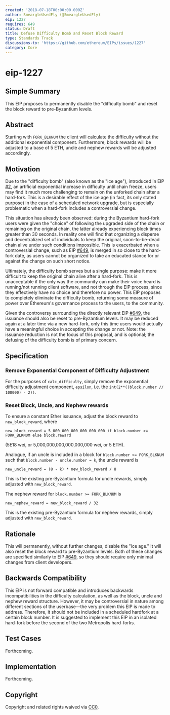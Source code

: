 ```yaml
---
created: '2018-07-18T00:00:00.000Z'
author: SmeargleUsedFly (@SmeargleUsedFly)
eip: 1227
requires: 649
status: Draft
title: Defuse Difficulty Bomb and Reset Block Reward
type: Standards Track
discussions-to: 'https://github.com/ethereum/EIPs/issues/1227'
category: Core
---
```


# eip-1227

## Simple Summary

This EIP proposes to permanently disable the "difficulty bomb" and reset the block reward to pre-Byzantium levels.

## Abstract

Starting with `FORK_BLKNUM` the client will calculate the difficulty without the additional exponential component. Furthermore, block rewards will be adjusted to a base of 5 ETH, uncle and nephew rewards will be adjusted accordingly.

## Motivation

Due to the "difficulty bomb" \(also known as the "ice age"\), introduced in EIP [\#2](https://github.com/ethereum/EIPs/blob/master/EIPS/eip-2.md), an artificial exponential increase in difficulty until chain freeze, users may find it much more challenging to remain on the unforked chain after a hard-fork. This is a desirable effect of the ice age \(in fact, its only stated purpose\) in the case of a scheduled network upgrade, but is especially problematic when a hard-fork includes a controversial change.

This situation has already been observed: during the Byzantium hard-fork users were given the "choice" of following the upgraded side of the chain or remaining on the original chain, the latter already experiencing block times greater than 30 seconds. In reality one will find that organizing a disperse and decentralized set of individuals to keep the original, soon-to-be-dead chain alive under such conditions impossible. This is exacerbated when a controversial change, such as EIP [\#649](https://github.com/ethereum/EIPs/blob/master/EIPS/eip-649.md), is merged in so close to the hard-fork date, as users cannot be organized to take an educated stance for or against the change on such short notice.

Ultimately, the difficulty bomb serves but a single purpose: make it more difficult to keep the original chain alive after a hard-fork. This is unacceptable if the only way the community can make their voice heard is running/not running client software, and not through the EIP process, since they effectively have no choice and therefore no power. This EIP proposes to completely eliminate the difficulty bomb, returning some measure of power over Ethereum's governance process to the users, to the community.

Given the controversy surrounding the directly relevant EIP [\#649](https://github.com/ethereum/EIPs/blob/master/EIPS/eip-649.md), the issuance should also be reset to pre-Byzantium levels. It may be reduced again at a later time via a new hard-fork, only this time users would actually have a meaningful choice in accepting the change or not. Note: the issuance reduction is not the focus of this proposal, and is optional; the defusing of the difficulty bomb is of primary concern.

## Specification

### Remove Exponential Component of Difficulty Adjustment

For the purposes of `calc_difficulty`, simply remove the exponential difficulty adjustment component, `epsilon`, i.e. the `int(2**((block.number // 100000) - 2))`.

### Reset Block, Uncle, and Nephew rewards

To ensure a constant Ether issuance, adjust the block reward to `new_block_reward`, where

```text
new_block_reward = 5_000_000_000_000_000_000 if block.number >= FORK_BLKNUM else block.reward
```

\(5E18 wei, or 5,000,000,000,000,000,000 wei, or 5 ETH\).

Analogue, if an uncle is included in a block for `block.number >= FORK_BLKNUM` such that `block.number - uncle.number = k`, the uncle reward is

```text
new_uncle_reward = (8 - k) * new_block_reward / 8
```

This is the existing pre-Byzantium formula for uncle rewards, simply adjusted with `new_block_reward`.

The nephew reward for `block.number >= FORK_BLKNUM` is

```text
new_nephew_reward = new_block_reward / 32
```

This is the existing pre-Byzantium formula for nephew rewards, simply adjusted with `new_block_reward`.

## Rationale

This will permanently, without further changes, disable the "ice age." It will also reset the block reward to pre-Byzantium levels. Both of these changes are specified similarly to EIP [\#649](https://github.com/ethereum/EIPs/blob/master/EIPS/eip-649.md), so they should require only minimal changes from client developers.

## Backwards Compatibility

This EIP is not forward compatible and introduces backwards incompatibilities in the difficulty calculation, as well as the block, uncle and nephew reward structure. However, it may be controversial in nature among different sections of the userbase—the very problem this EIP is made to address. Therefore, it should not be included in a scheduled hardfork at a certain block number. It is suggested to implement this EIP in an isolated hard-fork before the second of the two Metropolis hard-forks.

## Test Cases

Forthcoming.

## Implementation

Forthcoming.

## Copyright

Copyright and related rights waived via [CC0](https://creativecommons.org/publicdomain/zero/1.0/).

